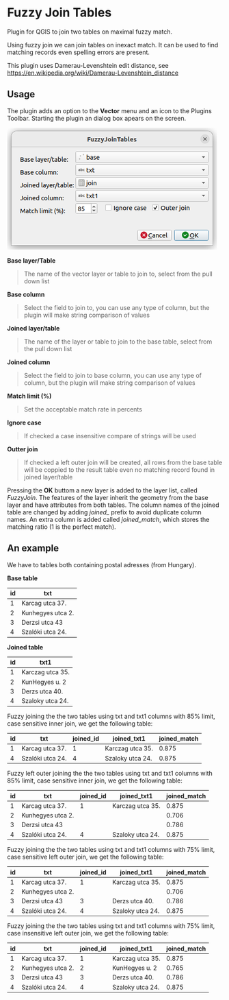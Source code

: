 # Fuzzy Join Tables

Plugin for QGIS to join two tables on maximal fuzzy match.

Using fuzzy join we can join tables on inexact match. It can be used to
find matching records even spelling errors are present.

This plugin uses Damerau-Levenshtein edit distance, see
https://en.wikipedia.org/wiki/Damerau-Levenshtein_distance

## Usage

The plugin adds an option to the **Vector** menu and an icon to the
Plugins Toolbar. Starting the plugin an dialog box apears on the screen.

![dialog box of the plugin](fig1.png "Dialog box")

**Base layer/Table**

> The name of the vector layer or table to join to, select from the pull down list

**Base column**

> Select the field to join to, you can use any type of column, but the plugin will make string comparison of values

**Joined layer/table**

> The name of the layer or table to join to the base table, select from the pull down list

**Joined column**

> Select the field to join to base column, you can use any type of column, but the plugin will make string comparison of values

**Match limit (%)**

> Set the acceptable match rate in percents

**Ignore case**

> If checked a case insensitive compare of strings will be used

**Outter join**

> If checked a left outer join will be created, all rows from the base table will be coppied to the result table even no matching record found in joined layer/table

Pressing the **OK** buttom a new layer is added to the layer list, called
*FuzzyJoin*. The features of the layer inherit the geometry from the base layer
and have attributes from both tables. The column names of the joined table are
changed by adding *joined_* prefix to avoid duplicate column names.
An extra column is added called 
*joined_match*, which stores the matching ratio (1 is the perfect match).

## An example

We have to tables both containing postal adresses (from Hungary).

**Base table**

| id | txt                  |
| -- | -------------------- |
|  1 | Karcag utca 37.      |
|  2 | Kunhegyes utca 2.    |
|  3 | Derzsi utca 43       |
|  4 | Szalóki utca 24.     |

**Joined table**

| id | txt1                 |
| -- | -------------------- |
|  1 | Karczag utca 35.     |
|  2 | KunHegyes u. 2       |
|  3 | Derzs utca 40.       |
|  4 | Szaloky utca 24.     |

Fuzzy joining the the two tables using txt and txt1 columns with 85%
limit, case sensitive inner join, we get the following table:

| id | txt                  | joined_id | joined_txt1      | joined_match |
| -- | -------------------- | --------- | ---------------- | ------------ |
|  1 | Karcag utca 37.      |         1 | Karczag utca 35. | 0.875        |
|  4 | Szalóki utca 24.     |         4 | Szaloky utca 24. | 0.875        |

Fuzzy left outer joining the the two tables using txt and txt1 columns with
85% limit, case sensitive inner join, we get the following table:

| id | txt                  | joined_id | joined_txt1      | joined_match |
| -- | -------------------- | --------- | ---------------- | ------------ |
|  1 | Karcag utca 37.      |         1 | Karczag utca 35. | 0.875        |
|  2 | Kunhegyes utca 2.    |           |                  | 0.706        |
|  3 | Derzsi utca 43       |           |                  | 0.786        |
|  4 | Szalóki utca 24.     |         4 | Szaloky utca 24. | 0.875        |

Fuzzy joining the the two tables using txt and txt1 columns with
75% limit, case sensitive left outer join, we get the following table:

| id | txt                  | joined_id | joined_txt1      | joined_match |
| -- | -------------------- | --------- | ---------------- | ------------ |
|  1 | Karcag utca 37.      |         1 | Karczag utca 35. | 0.875        |
|  2 | Kunhegyes utca 2.    |           |                  | 0.706        |
|  3 | Derzsi utca 43       |         3 | Derzs utca 40.   | 0.786        |
|  4 | Szalóki utca 24.     |         4 | Szaloky utca 24. | 0.875        |

Fuzzy joining the the two tables using txt and txt1 columns with
75% limit, case insensitive left outer join, we get the following table:

| id | txt                  | joined_id | joined_txt1      | joined_match |
| -- | -------------------- | --------- | ---------------- | ------------ |
|  1 | Karcag utca 37.      |         1 | Karczag utca 35. | 0.875        |
|  2 | Kunhegyes utca 2.    |         2 | KunHegyes u. 2   | 0.765        |
|  3 | Derzsi utca 43       |         3 | Derzs utca 40.   | 0.786        |
|  4 | Szalóki utca 24.     |         4 | Szaloky utca 24. | 0.875        |

